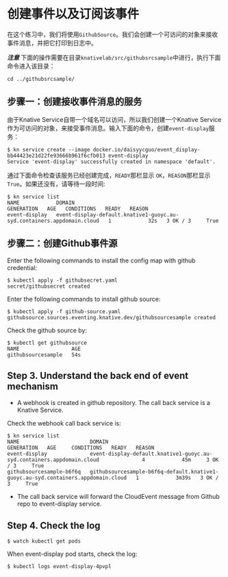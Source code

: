 # 创建事件以及订阅该事件

在这个练习中，我们将使用`GithubSource`。我们会创建一个可访问的对象来接收事件消息，并把它打印到日志中。

***注意*** 下面的操作需要在目录`knativelab/src/githubsrcsample`中进行，执行下面命令进入该目录：
```
cd ../githubsrcsample/
```

## 步骤一：创建接收事件消息的服务

由于Knative Service自带一个域名可以访问，所以我们创建一个Knative Service作为可访问的对象，来接受事件消息。输入下面的命令，创建`event-display`服务：

```text
$ kn service create --image docker.io/daisyycguo/event_display-bb44423e21d22fe93666b961f6cfb013 event-display
Service 'event-display' successfully created in namespace 'default'.
```

通过下面命令检查该服务已经创建完成，`READY`那栏显示 `OK`，`REASON`那栏显示`True`。如果还没有，请等待一段时间:

```text
$ kn service list
NAME            DOMAIN                                                                   GENERATION   AGE   CONDITIONS   READY   REASON
event-display   event-display-default.knative1-guoyc.au-syd.containers.appdomain.cloud   1            32s   3 OK / 3     True
```

## 步骤二：创建Github事件源

Enter the following commands to install the config map with github credential:

```text
$ kubectl apply -f githubsecret.yaml
secret/githubsecret created
```

Enter the following commands to install github source:

```text
$ kubectl apply -f github-source.yaml
githubsource.sources.eventing.knative.dev/githubsourcesample created
```

Check the github source by:

```text
$ kubectl get githubsource
NAME                 AGE
githubsourcesample   54s
```

## Step 3. Understand the back end of event mechanism

* A webhook is created in github repository. The call back service is a Knative Service.

Check the webhook call back service is:

```text
$ kn service list
NAME                       DOMAIN                                                                              GENERATION   AGE     CONDITIONS   READY   REASON
event-display              event-display-default.knative1-guoyc.au-syd.containers.appdomain.cloud              4            45m     3 OK / 3     True
githubsourcesample-b6f6q   githubsourcesample-b6f6q-default.knative1-guoyc.au-syd.containers.appdomain.cloud   1            3m39s   3 OK / 3     True
```

* The call back service will forward the CloudEvent message from Github repo to event-display service.

## Step 4. Check the log

```text
$ watch kubectl get pods
```

When event-display pod starts, check the log:

```text
$ kubectl logs event-display-4pvpl
```

